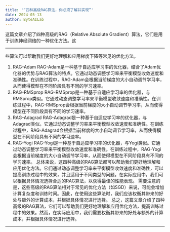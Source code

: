 ```yaml
---
title: '“四种高级RAG算法，你必须了解并实现”'
date: 2024-05-13
author: ByteAILab
---
```


这篇文章介绍了四种高级的RAG（Relative Absolute Gradient）算法，它们是用于训练神经网络的一种优化方法。这

---
些算法可以帮助我们更好地理解和应用梯度下降等常见的优化方法。
1. RAG-Adam
RAG-Adam是一种基于自适应学习率的优化器，结合了Adam优化器的优势与RAG算法的特点。它通过动态调整学习率来平衡模型收敛速度和准确性。在训练过程中，RAG-Adam会根据当前梯度的大小自动调节学习率，从而使得模型在不同阶段具有不同的学习速率。
2. RAG-RMSprop
RAG-RMSprop是一种基于自适应学习率的优化器，与RMSprop类似。它通过动态调整学习率来平衡模型收敛速度和准确性。在训练过程中，RAG-RMSprop会根据当前梯度的大小自动调节学习率，从而使得模型在不同阶段具有不同的学习速率。
3. RAG-Adagrad
RAG-Adagrad是一种基于自适应学习率的优化器，与Adagrad类似。它通过动态调整学习率来平衡模型收敛速度和准确性。在训练过程中，RAG-Adagrad会根据当前梯度的大小自动调节学习率，从而使得模型在不同阶段具有不同的学习速率。
4. RAG-Yogi
RAG-Yogi是一种基于自适应学习率的优化器，与Yogi类似。它通过动态调整学习率来平衡模型收敛速度和准确性。在训练过程中，RAG-Yogi会根据当前梯度的大小自动调节学习率，从而使得模型在不同阶段具有不同的学习速率。
总体来说，这四种高级的RAG算法都可以帮助我们更好地理解和应用优化方法。它们通过动态调整学习率来平衡模型收敛速度和准确性，可以提高训练过程中的效果，并且适用于不同类型的问题。在实际应用中，我们可以根据具体情况选择合适的RAG算法，以获得最佳的性能表现。
需要注意的是，这些高级的RAG算法相对于常见的优化方法（如SGD）来说，可能会增加计算复杂度和训练时间。因此，在使用这些算法时，我们应该权衡其带来的好处与额外的计算成本，并根据具体情况进行选择。
总之，这篇文章介绍了四种高级的RAG算法，它们可以帮助我们更好地理解和应用优化方法，提高训练过程中的效果。然而，在实际应用中，我们需要权衡其带来的好处与额外的计算成本，并根据具体情况进行选择。
---

